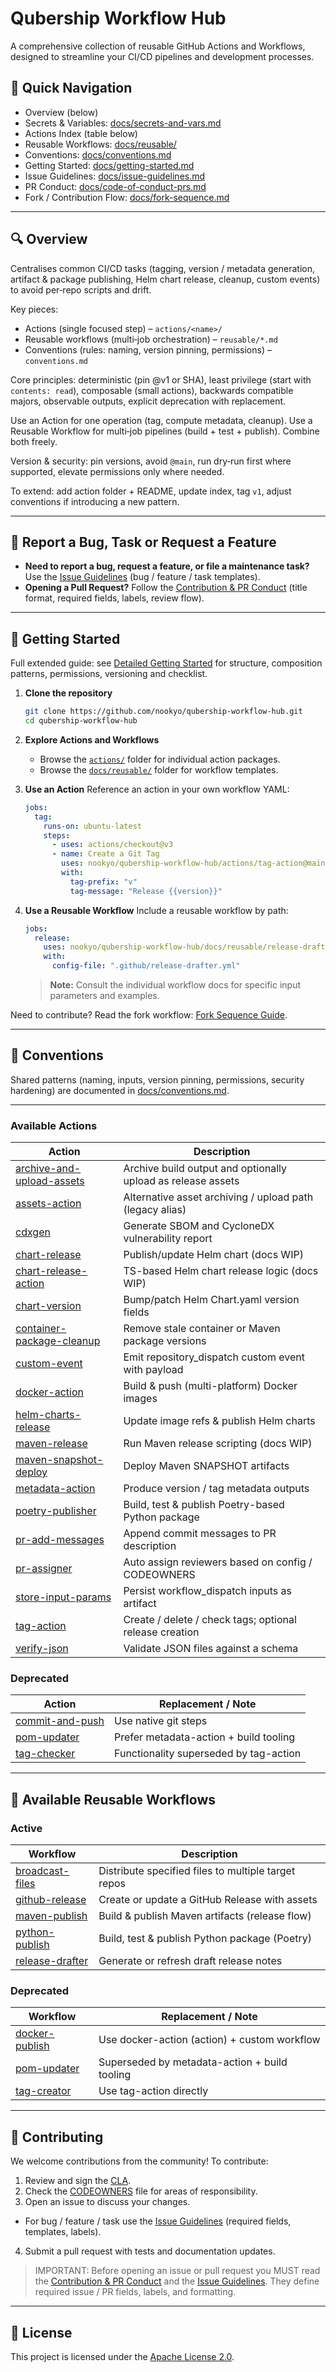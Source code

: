 # Qubership Workflow Hub

A comprehensive collection of reusable GitHub Actions and Workflows, designed to streamline your CI/CD pipelines and development processes.

## 🔗 Quick Navigation
- Overview (below)
- Secrets & Variables: [docs/secrets-and-vars.md](docs/secrets-and-vars.md)
- Actions Index (table below)
- Reusable Workflows: [docs/reusable/](docs/reusable/)
- Conventions: [docs/conventions.md](docs/conventions.md)
- Getting Started: [docs/getting-started.md](docs/getting-started.md)
- Issue Guidelines: [docs/issue-guidelines.md](docs/issue-guidelines.md)
- PR Conduct: [docs/code-of-conduct-prs.md](docs/code-of-conduct-prs.md)
- Fork / Contribution Flow: [docs/fork-sequence.md](docs/fork-sequence.md)

---

## 🔍 Overview
Centralises common CI/CD tasks (tagging, version / metadata generation, artifact & package publishing, Helm chart release, cleanup, custom events) to avoid per‑repo scripts and drift.

Key pieces:
- Actions (single focused step) – `actions/<name>/`
- Reusable workflows (multi‑job orchestration) – `reusable/*.md`
- Conventions (rules: naming, version pinning, permissions) – `conventions.md`

Core principles: deterministic (pin @v1 or SHA), least privilege (start with `contents: read`), composable (small actions), backwards compatible majors, observable outputs, explicit deprecation with replacement.

Use an Action for one operation (tag, compute metadata, cleanup). Use a Reusable Workflow for multi‑job pipelines (build + test + publish). Combine both freely.

Version & security: pin versions, avoid `@main`, run dry‑run first where supported, elevate permissions only where needed.

To extend: add action folder + README, update index, tag `v1`, adjust conventions if introducing a new pattern.

---

## 📄 Report a Bug, Task or Request a Feature

- **Need to report a bug, request a feature, or file a maintenance task?** Use the <u>[Issue Guidelines](docs/issue-guidelines.md)</u> (bug / feature / task templates).
- **Opening a Pull Request?** Follow the <u>[Contribution & PR Conduct](docs/code-of-conduct-prs.md)</u> (title format, required fields, labels, review flow).

---

## 🚀 Getting Started
Full extended guide: see [Detailed Getting Started](docs/getting-started.md) for structure, composition patterns, permissions, versioning and checklist.

1. **Clone the repository**
   ```bash
   git clone https://github.com/nookyo/qubership-workflow-hub.git
   cd qubership-workflow-hub
   ```

2. **Explore Actions and Workflows**
   - Browse the [`actions/`](actions/) folder for individual action packages.
   - Browse the [`docs/reusable/`](docs/reusable/) folder for workflow templates.

3. **Use an Action**
   Reference an action in your own workflow YAML:
   ```yaml
   jobs:
     tag:
       runs-on: ubuntu-latest
       steps:
         - uses: actions/checkout@v3
         - name: Create a Git Tag
           uses: nookyo/qubership-workflow-hub/actions/tag-action@main
           with:
             tag-prefix: "v"
             tag-message: "Release {{version}}"
   ```

4. **Use a Reusable Workflow**
   Include a reusable workflow by path:
   ```yaml
   jobs:
     release:
       uses: nookyo/qubership-workflow-hub/docs/reusable/release-drafter.md@main
       with:
         config-file: ".github/release-drafter.yml"
   ```
   > **Note:** Consult the individual workflow docs for specific input parameters and examples.

  Need to contribute? Read the fork workflow: [Fork Sequence Guide](docs/fork-sequence.md).

  ---
  ## 📘 Conventions
  Shared patterns (naming, inputs, version pinning, permissions, security hardening) are documented in [docs/conventions.md](docs/conventions.md).

---

### Available Actions
| Action | Description |
|--------|-------------|
| [archive-and-upload-assets](actions/archive-and-upload-assets/README.md) | Archive build output and optionally upload as release assets |
| [assets-action](actions/assets-action/README.md) | Alternative asset archiving / upload path (legacy alias) |
| [cdxgen](actions/cdxgen/README.md) | Generate SBOM and CycloneDX vulnerability report |
| [chart-release](actions/chart-release/README.md) | Publish/update Helm chart (docs WIP) |
| [chart-release-action](actions/chart-release-action/README.md) | TS-based Helm chart release logic (docs WIP) |
| [chart-version](actions/chart-version/README.md) | Bump/patch Helm Chart.yaml version fields |
| [container-package-cleanup](actions/container-package-cleanup/README.md) | Remove stale container or Maven package versions |
| [custom-event](actions/custom-event/README.md) | Emit repository_dispatch custom event with payload |
| [docker-action](actions/docker-action/README.md) | Build & push (multi-platform) Docker images |
| [helm-charts-release](actions/helm-charts-release/README.md) | Update image refs & publish Helm charts |
| [maven-release](actions/maven-release/README.md) | Run Maven release scripting (docs WIP) |
| [maven-snapshot-deploy](actions/maven-snapshot-deploy/README.md) | Deploy Maven SNAPSHOT artifacts |
| [metadata-action](actions/metadata-action/README.md) | Produce version / tag metadata outputs |
| [poetry-publisher](actions/poetry-publisher/README.md) | Build, test & publish Poetry-based Python package |
| [pr-add-messages](actions/pr-add-messages/README.md) | Append commit messages to PR description |
| [pr-assigner](actions/pr-assigner/README.md) | Auto assign reviewers based on config / CODEOWNERS |
| [store-input-params](actions/store-input-params/README.md) | Persist workflow_dispatch inputs as artifact |
| [tag-action](actions/tag-action/README.md) | Create / delete / check tags; optional release creation |
| [verify-json](actions/verify-json/README.md) | Validate JSON files against a schema |

### Deprecated
| Action | Replacement / Note |
|--------|--------------------|
| [commit-and-push](actions/commit-and-push/README.md) | Use native git steps |
| [pom-updater](actions/pom-updater/README.md) | Prefer metadata-action + build tooling |
| [tag-checker](actions/tag-checker/README.md) | Functionality superseded by tag-action |

---

## 🔄 Available Reusable Workflows

### Active
| Workflow | Description |
|----------|-------------|
| [broadcast-files](docs/reusable/broadcast-files.md) | Distribute specified files to multiple target repos |
| [github-release](docs/reusable/github-release.md) | Create or update a GitHub Release with assets |
| [maven-publish](docs/reusable/maven-publish.md) | Build & publish Maven artifacts (release flow) |
| [python-publish](docs/reusable/python-publish.md) | Build, test & publish Python package (Poetry) |
| [release-drafter](docs/reusable/release-drafter.md) | Generate or refresh draft release notes |

### Deprecated
| Workflow | Replacement / Note |
|----------|--------------------|
| [docker-publish](docs/reusable/docker-publish.md) | Use docker-action (action) + custom workflow |
| [pom-updater](docs/reusable/pom-updater.md) | Superseded by metadata-action + build tooling |
| [tag-creator](docs/reusable/tag-creator.md) | Use tag-action directly |

---

## 🤝 Contributing

We welcome contributions from the community! To contribute:

1. Review and sign the [CLA](CLA/cla.md).
2. Check the [CODEOWNERS](CODEOWNERS) file for areas of responsibility.
3. Open an issue to discuss your changes.
  - For bug / feature / task use the <u>[Issue Guidelines](docs/issue-guidelines.md)</u> (required fields, templates, labels).
4. Submit a pull request with tests and documentation updates.

> IMPORTANT: Before opening an issue or pull request you MUST read the <u>[Contribution & PR Conduct](docs/code-of-conduct-prs.md)</u> and the <u>[Issue Guidelines](docs/issue-guidelines.md)</u>. They define required issue / PR fields, labels, and formatting.

---

## 📄 License

This project is licensed under the [Apache License 2.0](LICENSE).
